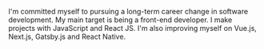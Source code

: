 
I'm committed myself to pursuing a long-term career change in software development. My main target is being a front-end developer. I make projects with JavaScript and React JS. I'm also improving myself on Vue.js, Next.js, Gatsby.js and React Native.